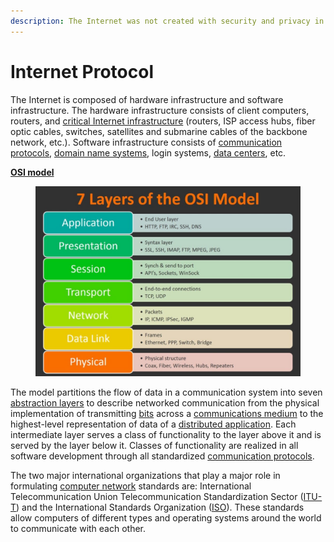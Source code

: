```yaml
---
description: The Internet was not created with security and privacy in mind
---
```


# Internet Protocol

The Internet is composed of hardware infrastructure and software infrastructure. The hardware infrastructure consists of client computers, routers, and [critical Internet infrastructure](https://en.wikipedia.org/wiki/Critical\_Internet\_infrastructure) (routers, ISP access hubs, fiber optic cables, switches, satellites and submarine cables of the backbone network, etc.). Software infrastructure consists of [communication protocols](https://en.wikipedia.org/wiki/Internet\_Protocol), [domain name systems](https://en.wikipedia.org/wiki/Domain\_Name\_System), login systems, [data centers](https://en.wikipedia.org/wiki/Data\_center), etc.

[**OSI model**](https://en.wikipedia.org/wiki/OSI\_model)

<figure><img src="../../../.gitbook/assets/image (7).png" alt=""><figcaption></figcaption></figure>

The model partitions the flow of data in a communication system into seven [abstraction layers](https://en.wikipedia.org/wiki/Abstraction\_layer) to describe networked communication from the physical implementation of transmitting [bits](https://en.wikipedia.org/wiki/Bit) across a [communications medium](https://en.wikipedia.org/wiki/Transmission\_medium) to the highest-level representation of data of a [distributed application](https://en.wikipedia.org/wiki/Distributed\_application). Each intermediate layer serves a class of functionality to the layer above it and is served by the layer below it. Classes of functionality are realized in all software development through all standardized [communication protocols](https://en.wikipedia.org/wiki/Communication\_protocol).

The two major international organizations that play a major role in formulating [computer network](https://en.wikipedia.org/wiki/Computer\_network) standards are: International Telecommunication Union Telecommunication Standardization Sector ([ITU-T](https://en.wikipedia.org/wiki/ITU-T)) and the International Standards Organization ([ISO](https://en.wikipedia.org/wiki/International\_Organization\_for\_Standardization)). These standards allow computers of different types and operating systems around the world to communicate with each other.
